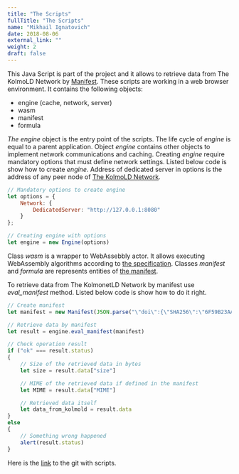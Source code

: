 ```yaml
---
title: "The Scripts"
fullTitle: "The Scripts"
name: "Mikhail Ignatovich"
date: 2018-08-06
external_link: ""
weight: 2
draft: false
---
```


This Java Script is part of the project and it allows to retrieve data from The KolmoLD Network by [Manifest](/documentation/manifest). These scripts are working in a web browser environment. It contains the following objects:

- engine (cache, network, server)
- wasm
- manifest
- formula

*The engine* object is the entry point of the scripts. The life cycle of *engine* is equal to a parent application. Object *engine* contains other objects to implement network communications and caching. Creating *engine* require mandatory options that must define network settings. Listed below code is show how to create *engine*. Address of dedicated server in options is the address of any peer node of [The KolmoLD Network](/documentation/network_design).

```JavaScript
// Mandatory options to create engine
let options = {
    Network: {
        DedicatedServer: "http://127.0.0.1:8080"
    }
};

// Creating engine with options
let engine = new Engine(options)
```

Class *wasm* is a wrapper to WebAssebbly actor. It allows executing WebAssembly algorithms according to [the specification](/documentation/wasm). Classes *manifest* and *formula* are represents entities of [the manifest](/documentation/manifest).

To retrieve data from The KolmonetLD Network by manifest use *eval_manifest* method. Listed below code is show how to do it right.

```JavaScript
// Create manifest
let manifest = new Manifest(JSON.parse("\"doi\":{\"SHA256\":\"6F59B23AA0D0F7BEE8AEF463F1527FB025217095707B72D25F25C8AE62E58F6\" }\""))

// Retrieve data by manifest
let result = engine.eval_manifest(manifest)

// Check operation result
if ("ok" === result.status)
{
    // Size of the retrieved data in bytes
    let size = result.data["size"]

    // MIME of the retrieved data if defined in the manifest
    let MIME = result.data["MIME"]

    // Retrieved data itself
    let data_from_kolmold = result.data
}
else
{
    // Something wrong happened
    alert(result.status)
}
```
Here is the [link](https://github.com/kolmoblocks/kolmonet/tree/master/scripts) to the git with scripts.